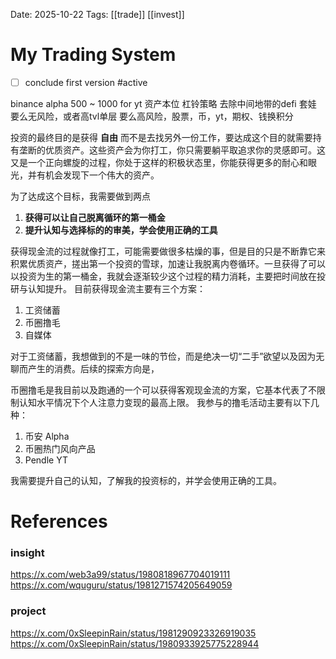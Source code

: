 Date: 2025-10-22
Tags: [[trade]] [[invest]]
# My Trading System

- [ ] conclude first version #active 

binance alpha
500 ~ 1000 for yt
资产本位
杠铃策略
去除中间地带的defi 套娃
要么无风险，或者高tvl单层
要么高风险，股票，币，yt，期权、钱换积分

投资的最终目的是获得 **自由** 而不是去找另外一份工作，要达成这个目的就需要持有垄断的优质资产。这些资产会为你打工，你只需要躺平取追求你的灵感即可。这又是一个正向螺旋的过程，你处于这样的积极状态里，你能获得更多的耐心和眼光，并有机会发现下一个伟大的资产。

为了达成这个目标，我需要做到两点
1. **获得可以让自己脱离循环的第一桶金**
2. **提升认知与选择标的的审美，学会使用正确的工具**

获得现金流的过程就像打工，可能需要做很多枯燥的事，但是目的只是不断靠它来积累优质资产，搓出第一个投资的雪球，加速让我脱离内卷循环。一旦获得了可以以投资为生的第一桶金，我就会逐渐较少这个过程的精力消耗，主要把时间放在投研与认知提升。
目前获得现金流主要有三个方案：
1. 工资储蓄
2. 币圈撸毛
3. 自媒体

对于工资储蓄，我想做到的不是一味的节俭，而是绝决一切“二手”欲望以及因为无聊而产生的消费。后续的探索方向是，

币圈撸毛是我目前以及跑通的一个可以获得客观现金流的方案，它基本代表了不限制认知水平情况下个人注意力变现的最高上限。
我参与的撸毛活动主要有以下几种：
1. 币安 Alpha
2. 币圈热门风向产品
3. Pendle YT




我需要提升自己的认知，了解我的投资标的，并学会使用正确的工具。


# References
### insight
https://x.com/web3a99/status/1980818967704019111
https://x.com/wquguru/status/1981271574205649059
### project
https://x.com/0xSleepinRain/status/1981290923326919035
https://x.com/0xSleepinRain/status/1980933925775228944